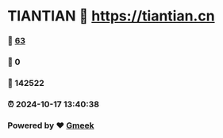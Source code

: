 # TIANTIAN :link: https://tiantian.cn 
### :page_facing_up: [63](https://tiantian.cn/tag.html) 
### :speech_balloon: 0 
### :hibiscus: 142522 
### :alarm_clock: 2024-10-17 13:40:38 
### Powered by :heart: [Gmeek](https://github.com/Meekdai/Gmeek)
